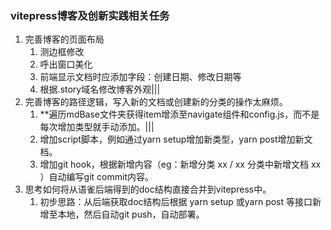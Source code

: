 
### vitepress博客及创新实践相关任务

1. 完善博客的页面布局
   1. 测边框修改
   2. 呼出窗口美化
   3. 前端显示文档时应添加字段：创建日期、修改日期等
   4. 根据.story域名修改博客外观|||
2. 完善博客的路径逻辑，写入新的文档或创建新的分类的操作太麻烦。
   1. **遍历mdBase文件夹获得item增添至navigate组件和config.js，而不是每次增加类型就手动添加。|||
   2. 增加script脚本，例如通过yarn setup增加新类型，yarn post增加新文档。
   3. 增加git hook，根据新增内容（eg：新增分类 xx / xx 分类中新增文档 xx ）自动编写git commit内容。
3. 思考如何将从语雀后端得到的doc结构直接合并到vitepress中。
   1. 初步思路：从后端获取doc结构后根据 yarn setup 或yarn post 等接口新增至本地，然后自动git push，自动部署。